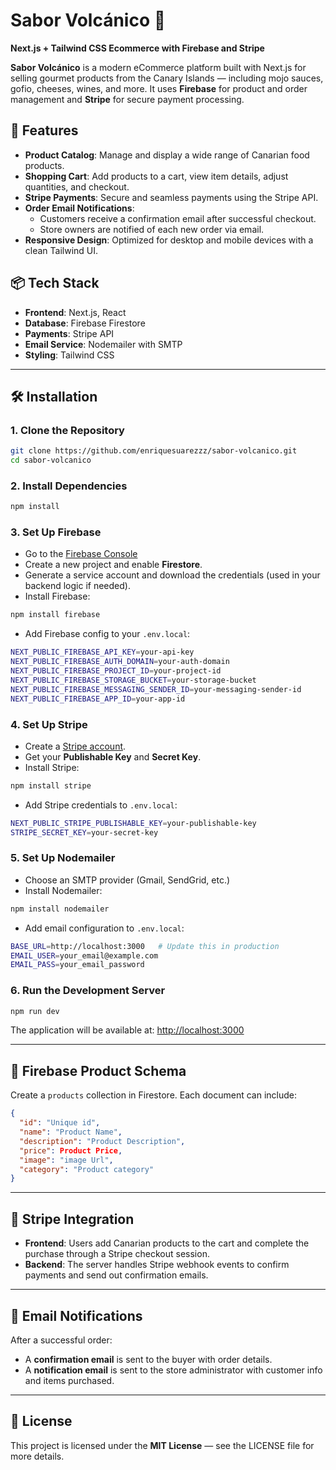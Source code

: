 
# Sabor Volcánico 🌋  
**Next.js + Tailwind CSS Ecommerce with Firebase and Stripe**

**Sabor Volcánico** is a modern eCommerce platform built with Next.js for selling gourmet products from the Canary Islands — including mojo sauces, gofio, cheeses, wines, and more. It uses **Firebase** for product and order management and **Stripe** for secure payment processing.

## 🚀 Features

- **Product Catalog**: Manage and display a wide range of Canarian food products.
- **Shopping Cart**: Add products to a cart, view item details, adjust quantities, and checkout.
- **Stripe Payments**: Secure and seamless payments using the Stripe API.
- **Order Email Notifications**:
  - Customers receive a confirmation email after successful checkout.
  - Store owners are notified of each new order via email.
- **Responsive Design**: Optimized for desktop and mobile devices with a clean Tailwind UI.

## 📦 Tech Stack

- **Frontend**: Next.js, React
- **Database**: Firebase Firestore
- **Payments**: Stripe API
- **Email Service**: Nodemailer with SMTP
- **Styling**: Tailwind CSS

---

## 🛠️ Installation

### 1. Clone the Repository

```bash
git clone https://github.com/enriquesuarezzz/sabor-volcanico.git
cd sabor-volcanico
```

### 2. Install Dependencies

```bash
npm install
```

### 3. Set Up Firebase

- Go to the [Firebase Console](https://console.firebase.google.com/)
- Create a new project and enable **Firestore**.
- Generate a service account and download the credentials (used in your backend logic if needed).
- Install Firebase:

```bash
npm install firebase
```

- Add Firebase config to your `.env.local`:

```bash
NEXT_PUBLIC_FIREBASE_API_KEY=your-api-key
NEXT_PUBLIC_FIREBASE_AUTH_DOMAIN=your-auth-domain
NEXT_PUBLIC_FIREBASE_PROJECT_ID=your-project-id
NEXT_PUBLIC_FIREBASE_STORAGE_BUCKET=your-storage-bucket
NEXT_PUBLIC_FIREBASE_MESSAGING_SENDER_ID=your-messaging-sender-id
NEXT_PUBLIC_FIREBASE_APP_ID=your-app-id
```

### 4. Set Up Stripe

- Create a [Stripe account](https://stripe.com).
- Get your **Publishable Key** and **Secret Key**.
- Install Stripe:

```bash
npm install stripe
```

- Add Stripe credentials to `.env.local`:

```bash
NEXT_PUBLIC_STRIPE_PUBLISHABLE_KEY=your-publishable-key
STRIPE_SECRET_KEY=your-secret-key
```

### 5. Set Up Nodemailer

- Choose an SMTP provider (Gmail, SendGrid, etc.)
- Install Nodemailer:

```bash
npm install nodemailer
```

- Add email configuration to `.env.local`:

```bash
BASE_URL=http://localhost:3000   # Update this in production
EMAIL_USER=your_email@example.com
EMAIL_PASS=your_email_password
```

### 6. Run the Development Server

```bash
npm run dev
```

The application will be available at: [http://localhost:3000](http://localhost:3000)

---

## 🧠 Firebase Product Schema

Create a `products` collection in Firestore. Each document can include:

```json
{
  "id": "Unique id",
  "name": "Product Name",
  "description": "Product Description",
  "price": Product Price,
  "image": "image Url",
  "category": "Product category"
}
```

---

## 💸 Stripe Integration

- **Frontend**: Users add Canarian products to the cart and complete the purchase through a Stripe checkout session.
- **Backend**: The server handles Stripe webhook events to confirm payments and send out confirmation emails.

---

## 📧 Email Notifications

After a successful order:

- A **confirmation email** is sent to the buyer with order details.
- A **notification email** is sent to the store administrator with customer info and items purchased.

---

## 📄 License

This project is licensed under the **MIT License** — see the LICENSE file for more details.

